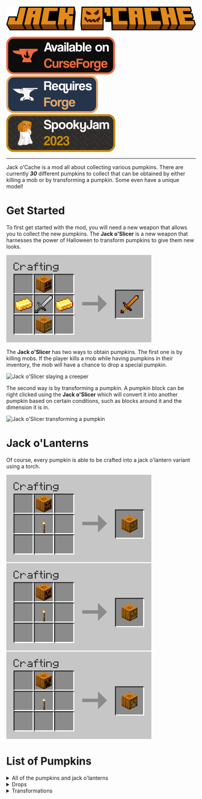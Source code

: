 ![Jack o'Cache](https://raw.githubusercontent.com/deuli/JackOCache/master/src/main/resources/logo.png)

[![Available on CurseForge](https://raw.githubusercontent.com/deuli/JackOCache/master/platformsrc/images/badges/Available%20on%20CurseForge.svg)](https://legacy.curseforge.com/minecraft/mc-mods/jackocache)
[![Requires Forge](https://raw.githubusercontent.com/deuli/JackOCache/master/platformsrc/images/badges/Requires%20Forge.svg)](https://files.minecraftforge.net/net/minecraftforge/forge/index_1.20.1.html)
[![SpookyJam 2023](https://raw.githubusercontent.com/deuli/JackOCache/master/platformsrc/images/badges/SpookyJam%202023.svg)](https://spooky-jam.com/events/2023/)

---

Jack o'Cache is a mod all about collecting various pumpkins. There are currently ***30*** different pumpkins to collect that can be obtained by either killing a mob or by transforming a pumpkin. Some even have a unique model!


# Get Started

To first get started with the mod, you will need a new weapon that allows you to collect the new pumpkins. The **Jack o'Slicer** is a new weapon that harnesses the power of Halloween to transform pumpkins to give them new looks.

![Jack o'Slicer Crafting Recipe](https://raw.githubusercontent.com/deuli/JackOCache/master/platformsrc/images/crafting/jackoslicer.png)

The **Jack o'Slicer** has two ways to obtain pumpkins. The first one is by killing mobs. If the player kills a mob while having pumpkins in their inventory, the mob will have a chance to drop a special pumpkin.

![Jack o'Slicer slaying a creeper](https://raw.githubusercontent.com/deuli/JackOCache/master/platformsrc/images/Pumpkin%20Drop.gif)

The second way is by transforming a pumpkin. A pumpkin block can be right clicked using the **Jack o'Slicer** which will convert it into another pumpkin based on certain conditions, such as blocks around it and the dimension it is in.

![Jack o'Slicer transforming a pumpkin](https://raw.githubusercontent.com/deuli/JackOCache/master/platformsrc/images/Pumpkin%20Transformation.gif)


# Jack o'Lanterns
Of course, every pumpkin is able to be crafted into a jack o'lantern variant using a torch.

![Sinister Jack o'Lantern Recipe](https://raw.githubusercontent.com/deuli/JackOCache/master/platformsrc/images/crafting/sinister_jack_o_lantern.png)
![Generic Jack o'Lantern Recipe](https://raw.githubusercontent.com/deuli/JackOCache/master/platformsrc/images/crafting/generic_jack_o_lantern.png)
![Creep o'Lantern Recipe](https://raw.githubusercontent.com/deuli/JackOCache/master/platformsrc/images/crafting/creep_o_lantern.png)

# List of Pumpkins

<details>
    <summary>All of the pumpkins and jack o'lanterns</summary>

![Pumpkins](https://raw.githubusercontent.com/deuli/JackOCache/master/platformsrc/images/all_pumpkins.png)
![Jack o'Lanterns](https://raw.githubusercontent.com/deuli/JackOCache/master/platformsrc/images/all_jack_o_lanterns.png)

</details>

<details>
    <summary>Drops</summary>

- Creeper Pumpkin: 50% of dropping from Creepers
- Enderman Pumpkin: 50% of dropping from Endermen
- Skeleton Pumpkin: 50% of dropping from Skeletons
- Rotten Pumpkin: 50% of dropping from Zombies
- Villager Pumpkin: 95% of dropping from Villagers
- Pig Pumpkin: 35% of dropping from Pigs
- Spider Pumpkin: 50% of dropping from Spiders
- Ghast Pumpkin: 80% of dropping from Ghasts
- Slime Pumpkin: 40% of dropping from Slimes
- Dog Pumpkin: 65% of dropping from Wolves
- Cat Pumpkin: 75% of dropping from Cats
- Chicken Pumpkin: 35% of dropping from Chickens
- Ender Dragon Pumpkin: 100% of dropping from Ender Dragon
- Wither Pumpkin: 100% of dropping from Withers
- Player Pumpkin: 70% of dropping from Players
- Sheep Pumpkin: 35% of dropping from Sheeps
- Synth Pumpkin: 70% of dropping from deuli
- Snow Golem Pumpkin: 50% of dropping from Snow Golem
- Illager Pumpkin: 50% of dropping from Evokers, Pillagers and Vindicators
- Guardian Pumpkin: 50% of dropping from Guardians or 80% from Elder Guardians
- Bat Pumpkin: 75% of dropping from Bats

</details>

<details>
    <summary>Transformations</summary>

- uwu Pumpkin: In the Nether between Y level 0 and 35
- nice Pumpkin: A log below the pumpkin
- :^) Pumpkin: A sign on the pumpkin with ":^)" on the second line
- Pumpking: A gold block on top of the pumpkin
- Ghost Pumpkin: Soul Sand below the pumpkin
- Snow Pumpkin: Snow on top and a snow block below the pumpkin
- Melon Pumpkin: A melon block on top OR below the pumpkin
- Alpha Pumpkin: Netherrack, Soul Sand and Glowstone on top of the pumpkin and a Jack o'Lantern below
- SpookyJam Pumpkin: A white stained glass block under the pumpkin
- Cool Pumpkin: In a beach biome
- Angry Pumpkin: Fire on top of the pumpkin
- Puking Pumpkin: Pumpkin seeds around the pumpkin

</details>